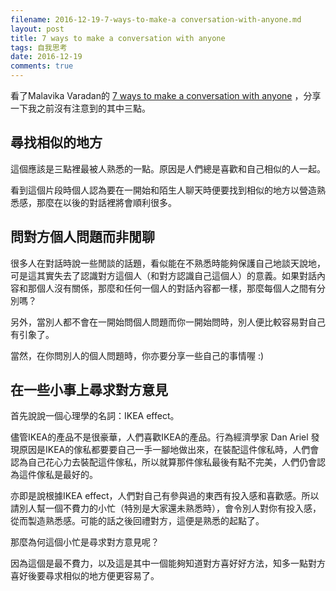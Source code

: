 ```yaml
---
filename: 2016-12-19-7-ways-to-make-a conversation-with-anyone.md
layout: post
title: 7 ways to make a conversation with anyone
tags: 自我思考
date: 2016-12-19
comments: true
---
```

看了Malavika Varadan的 [7 ways to make a conversation with anyone](https://youtu.be/F4Zu5ZZAG7I) ，分享一下我之前沒有注意到的其中三點。

## 尋找相似的地方

這個應該是三點裡最被人熟悉的一點。原因是人們總是喜歡和自己相似的人一起。

看到這個片段時個人認為要在一開始和陌生人聊天時便要找到相似的地方以營造熟悉感，那麼在以後的對話裡將會順利很多。

## 問對方個人問題而非閒聊

很多人在對話時說一些閒談的話題，看似能在不熟悉時能夠保護自己地談天說地，可是這其實失去了認識對方這個人（和對方認識自己這個人）的意義。如果對話內容和那個人沒有關係，那麼和任何一個人的對話內容都一樣，那麼每個人之間有分別嗎？

另外，當別人都不會在一開始問個人問題而你一開始問時，別人便比較容易對自己有引象了。

當然，在你問別人的個人問題時，你亦要分享一些自己的事情喔 :)

## 在一些小事上尋求對方意見

首先說說一個心理學的名詞：IKEA effect。

儘管IKEA的產品不是很豪華，人們喜歡IKEA的產品。行為經濟學家 Dan Ariel 發現原因是IKEA的傢私都要要自己一手一腳地做出來，在裝配這件傢私時，人們會認為自己花心力去裝配這件傢私，所以就算那件傢私最後有點不完美，人們仍會認為這件傢私是最好的。

亦即是說根據IKEA effect，人們對自己有參與過的東西有投入感和喜歡感。所以請別人幫一個不費力的小忙（特別是大家還未熟悉時），會令別人對你有投入感，從而製造熟悉感。可能的話之後回禮對方，這便是熟悉的起點了。

那麼為何這個小忙是尋求對方意見呢？

因為這個是最不費力，以及這是其中一個能夠知道對方喜好好方法，知多一點對方喜好後要尋求相似的地方便更容易了。